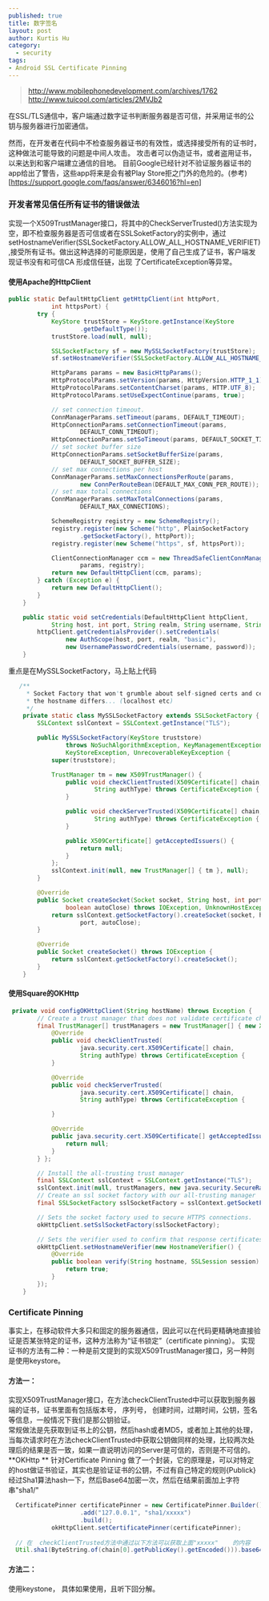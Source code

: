 ```yaml
--- 
published: true
title: 数字签名
layout: post
author: Kurtis Hu
category: 
  - security
tags: 
- Android SSL Certificate Pinning
---
```


> http://www.mobilephonedevelopment.com/archives/1762
> http://www.tuicool.com/articles/2MVJb2


在SSL/TLS通信中，客户端通过数字证书判断服务器是否可信，并采用证书的公钥与服务器进行加密通信。

然而，在开发者在代码中不检查服务器证书的有效性，或选择接受所有的证书时，这种做法可能导致的问题是中间人攻击。  攻击者可以伪造证书，或者盗用证书，以来达到和客户端建立通信的目地。 目前Google已经针对不验证服务器证书的app给出了警告，这些app将来是会有被Play Store拒之门外的危险的。(参考)[https://support.google.com/faqs/answer/6346016?hl=en]

### 开发者常见信任所有证书的错误做法
实现一个X509TrustManager接口，将其中的CheckServerTrusted()方法实现为空，即不检查服务器是否可信或者在SSLSoketFactory的实例中，通过setHostnameVerifier(SSLSocketFactory.ALLOW_ALL_HOSTNAME_VERIFIET),接受所有证书。做出这种选择的可能原因是，使用了自己生成了证书，客户端发现证书没有和可信CA 形成信任链，出现 了CertificateException等异常。

####  使用Apache的HttpClient
``` java
public static DefaultHttpClient getHttpClient(int httpPort,
			int httpsPort) {
		try {
			KeyStore trustStore = KeyStore.getInstance(KeyStore
					.getDefaultType());
			trustStore.load(null, null);

			SSLSocketFactory sf = new MySSLSocketFactory(trustStore);
			sf.setHostnameVerifier(SSLSocketFactory.ALLOW_ALL_HOSTNAME_VERIFIER);

			HttpParams params = new BasicHttpParams();
			HttpProtocolParams.setVersion(params, HttpVersion.HTTP_1_1);
			HttpProtocolParams.setContentCharset(params, HTTP.UTF_8);
			HttpProtocolParams.setUseExpectContinue(params, true);

			// set connection timeout.
			ConnManagerParams.setTimeout(params, DEFAULT_TIMEOUT);
			HttpConnectionParams.setConnectionTimeout(params,
					DEFAULT_CONN_TIMEOUT);
			HttpConnectionParams.setSoTimeout(params, DEFAULT_SOCKET_TIMEOUT);
			// set socket buffer size
			HttpConnectionParams.setSocketBufferSize(params,
					DEFAULT_SOCKET_BUFFER_SIZE);
			// set max connections per host
			ConnManagerParams.setMaxConnectionsPerRoute(params,
					new ConnPerRouteBean(DEFAULT_MAX_CONN_PER_ROUTE));
			// set max total connections
			ConnManagerParams.setMaxTotalConnections(params,
					DEFAULT_MAX_CONNECTIONS);

			SchemeRegistry registry = new SchemeRegistry();
			registry.register(new Scheme("http", PlainSocketFactory
					.getSocketFactory(), httpPort));
			registry.register(new Scheme("https", sf, httpsPort));

			ClientConnectionManager ccm = new ThreadSafeClientConnManager(
					params, registry);
			return new DefaultHttpClient(ccm, params);
		} catch (Exception e) {
			return new DefaultHttpClient();
		}
	}

	public static void setCredentials(DefaultHttpClient httpClient,
			String host, int port, String realm, String username, String password) {
		httpClient.getCredentialsProvider().setCredentials(
				new AuthScope(host, port, realm, "basic"),
				new UsernamePasswordCredentials(username, password));
	}

```    
重点是在MySSLSocketFactory，马上贴上代码   
``` java
   /**
	 * Socket Factory that won't grumble about self-signed certs and certs where
	 * the hostname differs... (localhost etc)
	 */
	private static class MySSLSocketFactory extends SSLSocketFactory {
		SSLContext sslContext = SSLContext.getInstance("TLS");

		public MySSLSocketFactory(KeyStore truststore)
				throws NoSuchAlgorithmException, KeyManagementException,
				KeyStoreException, UnrecoverableKeyException {
			super(truststore);

			TrustManager tm = new X509TrustManager() {
				public void checkClientTrusted(X509Certificate[] chain,
						String authType) throws CertificateException {
				}

				public void checkServerTrusted(X509Certificate[] chain,
						String authType) throws CertificateException {
				}

				public X509Certificate[] getAcceptedIssuers() {
					return null;
				}
			};
			sslContext.init(null, new TrustManager[] { tm }, null);
		}

		@Override
		public Socket createSocket(Socket socket, String host, int port,
				boolean autoClose) throws IOException, UnknownHostException {
			return sslContext.getSocketFactory().createSocket(socket, host,
					port, autoClose);
		}

		@Override
		public Socket createSocket() throws IOException {
			return sslContext.getSocketFactory().createSocket();
		}
	}
```

####  使用Square的OKHttp

``` java
 private void configOKHttpClient(String hostName) throws Exception {
        // Create a trust manager that does not validate certificate chains
        final TrustManager[] trustManagers = new TrustManager[] { new X509TrustManager() {
            @Override
            public void checkClientTrusted(
                    java.security.cert.X509Certificate[] chain,
                    String authType) throws CertificateException {
            }

            @Override
            public void checkServerTrusted(
                    java.security.cert.X509Certificate[] chain,
                    String authType) throws CertificateException {

            }

            @Override
            public java.security.cert.X509Certificate[] getAcceptedIssuers() {
                return null;
            }
        } };

        // Install the all-trusting trust manager
        final SSLContext sslContext = SSLContext.getInstance("TLS");
        sslContext.init(null, trustManagers, new java.security.SecureRandom());
        // Create an ssl socket factory with our all-trusting manager
        final SSLSocketFactory sslSocketFactory = sslContext.getSocketFactory();

        // Sets the socket factory used to secure HTTPS connections.
        okHttpClient.setSslSocketFactory(sslSocketFactory);

        // Sets the verifier used to confirm that response certificates
        okHttpClient.setHostnameVerifier(new HostnameVerifier() {
            @Override
            public boolean verify(String hostname, SSLSession session) {
                return true;
            }
        });
    }
```    

###  Certificate Pinning
事实上，在移动软件大多只和固定的服务器通信，因此可以在代码更精确地直接验证是否某张特定的证书，这种方法称为“证书锁定”（certificate pinning）。
实现证书的方法有二种：一种是前文提到的实现X509TrustManager接口，另一种则是使用keystore。
#### 方法一：
实现X509TrustManager接口，在方法checkClientTrusted中可以获取到服务器端的证书，证书里面有包括版本号， 序列号， 创建时间，过期时间，公钥，签名等信息，一般情况下我们是那公钥验证。    
常规做法是先获取到证书上的公钥，然后hash或者MD5，或者加上其他的处理，当每次请求时在方法checkClientTrusted中获取公钥做同样的处理，比较两次处理后的结果是否一致，如果一直说明访问的Server是可信的，否则是不可信的。  
**OKHttp ** 针对Certificate Pinning 做了一个封装，它的原理是，可以对特定的host做证书验证，其实也是验证证书的公钥，不过有自己特定的规则{Publick}经过Sha1算法hash一下，然后Base64加密一次，然后在结果前面加上字符串"sha1/"
``` java
  CertificatePinner certificatePinner = new CertificatePinner.Builder()
                    .add("127.0.0.1", "sha1/xxxxx")
                    .build();
            okHttpClient.setCertificatePinner(certificatePinner);
			
  // 在	checkClientTrusted方法中通过以下方法可以获取上面"xxxxx"	的内容	
  Util.sha1(ByteString.of(chain[0].getPublicKey().getEncoded())).base64()			
``` 
#### 方法二：
使用keystone， 具体如果使用，且听下回分解。
<br/>
